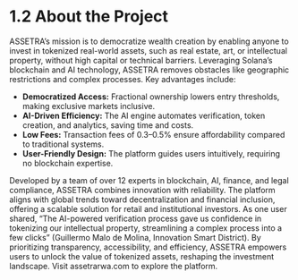 # 1.2 About the Project

ASSETRA’s mission is to democratize wealth creation by enabling anyone to invest in tokenized real-world assets, such as real estate, art, or intellectual property, without high capital or technical barriers. Leveraging Solana’s blockchain and AI technology, ASSETRA removes obstacles like geographic restrictions and complex processes. Key advantages include:

- **Democratized Access:** Fractional ownership lowers entry thresholds, making exclusive markets inclusive.
- **AI-Driven Efficiency:** The AI engine automates verification, token creation, and analytics, saving time and costs.
- **Low Fees:** Transaction fees of 0.3–0.5% ensure affordability compared to traditional systems.
- **User-Friendly Design:** The platform guides users intuitively, requiring no blockchain expertise.

Developed by a team of over 12 experts in blockchain, AI, finance, and legal compliance, ASSETRA combines innovation with reliability. The platform aligns with global trends toward decentralization and financial inclusion, offering a scalable solution for retail and institutional investors. As one user shared, “The AI-powered verification process gave us confidence in tokenizing our intellectual property, streamlining a complex process into a few clicks” (Guillermo Malo de Molina, Innovation Smart District). By prioritizing transparency, accessibility, and efficiency, ASSETRA empowers users to unlock the value of tokenized assets, reshaping the investment landscape. Visit assetrarwa.com to explore the platform.
